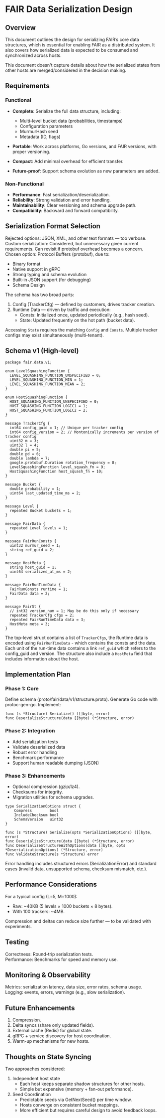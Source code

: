 # FAIR Data Serialization Design
## Overview

This document outlines the design for serializing FAIR’s core data structures, which is essential for enabling FAIR as a distributed system. It also covers how serialized data is expected to be consumed and synchronized across hosts. 

This document doesn't capture details about how the serialized states from other hosts are merged/considered in the decision making.

## Requirements
### Functional

- **Complete**: Serialize the full data structure, including:
    - Multi-level bucket data (probabilities, timestamps)
    -  Configuration parameters
    - MurmurHash seed
    - Metadata (ID, flags)

- **Portable**: Work across platforms, Go versions, and FAIR versions, with proper versioning.
- **Compact**: Add minimal overhead for efficient transfer.
- **Future-proof**: Support schema evolution as new parameters are added.

### Non-Functional
- **Performance**: Fast serialization/deserialization.
- **Reliability**: Strong validation and error handling.
- **Maintainability**: Clear versioning and schema upgrade path.
- **Compatibility**: Backward and forward compatibility.

## Serialization Format Selection

Rejected options: JSON, XML, and other text formats — too verbose. \
Custom serialization: Considered, but unnecessary given current requirements. Can revisit if protobuf overhead becomes a concern. \
Chosen option: Protocol Buffers (protobuf), due to:
- Binary format
- Native support in gRPC
- Strong typing and schema evolution
- Built-in JSON support (for debugging)
- Schema Design

The schema has two broad parts:
1)  Config (TrackerCfg) — defined by customers, drives tracker creation.
2) Runtime Data — driven by traffic and execution:
   - Consts: Initialized once, updated periodically (e.g., hash seed).
   - State: Updated frequently on the hot path (bucket data).

Accessing `State` requires the matching `Config` and `Consts`. Multiple tracker configs may exist simultaneously (multi-tenant).

## Schema v1 (High-level)
```
package fair.data.v1;

enum LevelSquashingFunction {
  LEVEL_SQUASHING_FUNCTION_UNSPECIFIED = 0;
  LEVEL_SQUASHING_FUNCTION_MIN = 1;
  LEVEL_SQUASHING_FUNCTION_MEAN = 2;
}

enum HostSquashingFunction {
  HOST_SQUASHING_FUNCTION_UNSPECIFIED = 0;
  HOST_SQUASHING_FUNCTION_LOGIC1 = 1;
  HOST_SQUASHING_FUNCTION_LOGIC2 = 2;
}

message TrackerCfg {
  int64 config_guid = 1; // Unique per tracker config
  int64 config_version = 2; // Montonically increments per version of tracker config
  uint32 m = 3;
  uint32 l = 4;
  double pi = 5;
  double pd = 6;
  double lambda = 7;
  google.protobuf.Duration rotation_frequency = 8;
  LevelSquashingFunction level_squash_fn = 9;
  HostSquashingFunction host_squash_fn = 10;
}

message Bucket {
  double probability = 1;
  uint64 last_updated_time_ms = 2;
}

message Level {
  repeated Bucket buckets = 1;
}

message FairData {
  repeated Level levels = 1;
}

message FairRunConsts {
  uint32 murmur_seed = 1;
  string ref_guid = 2;
}

message HostMeta {
  string host_guid = 1;
  uint64 serialized_at_ms = 2;
}

message FairRunTimeData {
  FairRunConsts runtime = 1;
  FairData data = 2;
}

message FairSt {
  // int32 version_num = 1; May be do this only if necessary
  repeated TrackerCfg cfgs = 2;
  repeated FairRunTimeData data = 3;
  HostMeta meta = 3;
}
```

The top-level struct contains a list of `TrackerCfgs`, the Runtime data is encoded using `FairRunTimeData` - which contains the consts and the data. Each unit of the run-time data contains a link `ref_guid` which refers to the config_guid and version. The structure also include a `HostMeta` field that includes information about the host.


## Implementation Plan
### Phase 1: Core

Define schema (proto/fair/data/v1/structure.proto).
Generate Go code with protoc-gen-go.
Implement:
```
func (s *Structure) Serialize() ([]byte, error)
func DeserializeStructure(data []byte) (*Structure, error)
```

### Phase 2: Integration
- Add serialization tests
- Validate deserialized data
- Robust error handling
- Benchmark performance 
- Support human readable dumping (JSON)

### Phase 3: Enhancements
- Optional compression (gzip/lz4).
- Checksums for integrity.
- Migration utilities for schema upgrades.

``` 
type SerializationOptions struct {
    Compress        bool
    IncludeChecksum bool
    SchemaVersion   uint32
}

func (s *Structure) Serialize(opts *SerializationOptions) ([]byte, error)
func DeserializeStructure(data []byte) (*Structure, error)
func DeserializeStructureWithOptions(data []byte, opts *DeserializationOptions) (*Structure, error)
func ValidateStructure(s *Structure) error
```

Error handling includes structured errors (SerializationError) and standard cases (invalid data, unsupported schema, checksum mismatch, etc.).

## Performance Considerations

For a typical config (L=5, M=1000):
- Raw: ~40KB (5 levels × 1000 buckets × 8 bytes).
- With 100 trackers: ~4MB.

Compression and deltas can reduce size further — to be validated with experiments.

## Testing
Correctness: Round-trip serialization tests. \
Performance: Benchmarks for speed and memory use.

## Monitoring & Observability
Metrics: serialization latency, data size, error rates, schema usage.\
Logging: events, errors, warnings (e.g., slow serialization).

## Future Enhancements
1) Compression.
2) Delta syncs (share only updated fields).
3) External cache (Redis) for global state.
4) gRPC + service discovery for host coordination.
5) Warm-up mechanisms for new hosts.

## Thoughts on State Syncing
Two approaches considered:
1) Independent host state
    - Each host keeps separate shadow structures for other hosts.
    - Simple but expensive (memory + fan-out peformance).
2) Seed Coordination
    - Predictable seeds via GetNextSeed() per time window.
    - Hosts converge on consistent bucket mappings.
    - More efficient but requires careful design to avoid feedback loops.